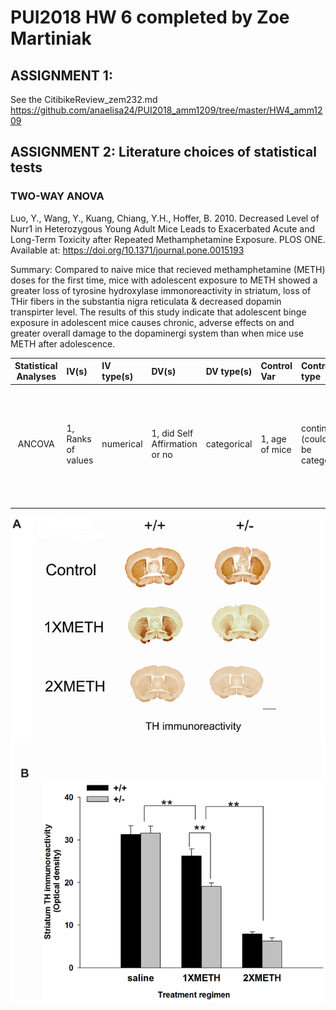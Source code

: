 # PUI2018 HW 6 completed by Zoe Martiniak

## ASSIGNMENT 1:
See the CitibikeReview_zem232.md https://github.com/anaelisa24/PUI2018_amm1209/tree/master/HW4_amm1209

## ASSIGNMENT 2: Literature choices of statistical tests

### TWO-WAY ANOVA
Luo, Y., Wang, Y., Kuang, Chiang, Y.H., Hoffer, B. 2010. Decreased Level of Nurr1 in Heterozygous Young Adult Mice Leads to Exacerbated Acute and Long-Term Toxicity after Repeated Methamphetamine Exposure. PLOS ONE. Available at: https://doi.org/10.1371/journal.pone.0015193 

Summary: Compared to naive mice that recieved methamphetamine (METH) doses for the first time, mice with adolescent exposure to METH showed a greater loss of tyrosine hydroxylase immonoreactivity in striatum, loss of THir fibers in the substantia nigra reticulata & decreased dopamin transpirter level. The results of this study indicate that adolescent binge exposure in adolescent mice causes chronic, adverse effects on and greater overall damage to the dopaminergi system than when mice use METH after adolescence.

| **Statistical Analyses**	|  **IV(s)**  |  **IV type(s)** |  **DV(s)**  |  **DV type(s)**  |  **Control Var** | **Control Var type**  | **Question to be answered** | **_H0_** | **alpha** | **link to paper**| 
|:----------:|:----------|:------------|:-------------|:-------------|:------------|:------------- |:------------------|:----:|:-------:|:-------|
|ANCOVA	| 1, Ranks of values | numerical | 1, did Self Affirmation or no| categorical | 1, age of mice | continuous (could also be categorical) | 	Do mice exposed to meth in adolescence experience more adverse health effects than mice using meth after adolescence?? | Ranks test groups <= Ranks control group | 0.001 | [Decreased Level of Nurr1 in Heterozygous Young Adult Mice Leads to Exacerbated Acute and Long-Term Toxicity after Repeated Methamphetamine Exposure](https://journals.plos.org/plosone/article?id=10.1371/journal.pone.0015193) |
  |||||||||
  

![main plot](ANCOVA.png)


